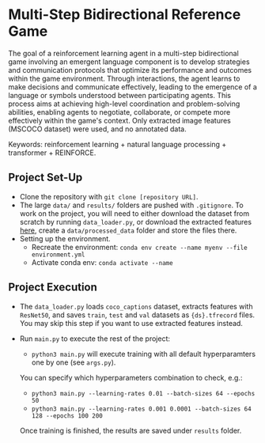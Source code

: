 # Multi-Step Bidirectional Reference Game

The goal of a reinforcement learning agent in a multi-step bidirectional game involving an emergent language component is to develop strategies and communication protocols that optimize its performance and outcomes within the game environment. Through interactions, the agent learns to make decisions and communicate effectively, leading to the emergence of a language or symbols understood between participating agents. This process aims at achieving high-level coordination and problem-solving abilities, enabling agents to negotiate, collaborate, or compete more effectively within the game's context. Only extracted image features (MSCOCO dataset) were used, and no annotated data.

Keywords: reinforcement learning + natural language processing + transformer + REINFORCE.

## Project Set-Up

- Clone the repository with ``git clone [repository URL]``.
- The large ``data/`` and ``results/`` folders are pushed with ``.gitignore``. 
   To work on the project, you will need to either download the dataset from scratch by running ``data_loader.py``,
   or download the extracted features [here](https://drive.google.com/drive/folders/10Oo1ZEsvpNVSyVK27O_7nWIj-AiOou55?usp=share_link), create a ``data/processed_data`` folder and store the files there.
- Setting up the environment. 
    * Recreate the environment: ``conda env create --name myenv --file environment.yml``
    * Activate conda env: ``conda activate --name``

## Project Execution
- The ``data_loader.py`` loads ``coco_captions`` dataset, extracts features with ``ResNet50``, and saves ``train``, ``test`` and ``val`` datasets as ``{ds}.tfrecord`` files. You may skip this step if you want to use extracted features instead.
- Run ``main.py`` to execute the rest of the project:
    - ``python3 main.py`` will execute training with all default hyperparamters one by one (see ``args.py``).

    You can specify which hyperparameters combination to check, e.g.:
    - ``python3 main.py --learning-rates 0.01 --batch-sizes 64 --epochs 50``
    - ``python3 main.py --learning-rates 0.001 0.0001 --batch-sizes 64 128 --epochs 100 200``

    Once training is finished, the results are saved under ``results`` folder.
